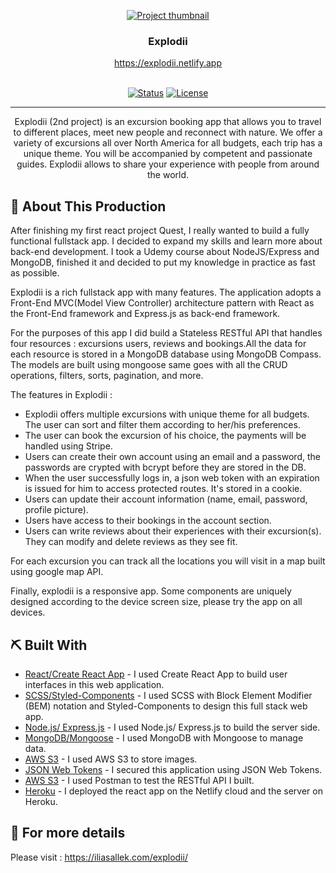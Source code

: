 <p align="center">
  <a href="https://explodii.netlify.app/" rel="noopener" target="_blank">
 <img src="https://personal-website-me.s3.amazonaws.com/explodii-responsive.png" alt="Project thumbnail"></a>
</p>
<h3 align="center">Explodii</h3> 
<div align="center" >
    <a href="https://stockersa.netlify.app" rel="noopener" align="center"> https://explodii.netlify.app
    
</div>
<br>
<div align="center">

[![Status](https://img.shields.io/badge/status-active-success.svg)]()
[![License](https://img.shields.io/badge/license-MIT-blue.svg)](LICENSE.md)

</div>

---

<p align="center"> Explodii (2nd project) is an excursion booking app that allows you to travel to different places, meet new people and reconnect with nature. We offer a variety of excursions all over North America for all budgets, each trip has a unique theme. You will be accompanied by competent and passionate guides. Explodii allows to share your experience with people from around the world.

</p>

## 🥳 About This Production <a name = "problem_statement"></a>

After finishing my first react project Quest, I really wanted to build a fully functional fullstack app. I decided to expand my skills and learn more about back-end development. I took a Udemy course about NodeJS/Express and MongoDB, finished it and decided to put my knowledge in practice as fast as possible.

Explodii is a rich fullstack app with many features. The application adopts a Front-End MVC(Model View Controller) architecture pattern with React as the Front-End framework and Express.js as back-end framework.

For the purposes of this app I did build a Stateless RESTful API that handles four resources : excursions users, reviews and bookings.All the data for each resource is stored in a MongoDB database using MongoDB Compass. The models are built using mongoose same goes with all the CRUD operations, filters, sorts, pagination, and more.

The features in Explodii :

-   Explodii offers multiple excursions with unique theme for all budgets. The user can sort and filter them according to her/his preferences.
-   The user can book the excursion of his choice, the payments will be handled using Stripe.
-   Users can create their own account using an email and a password, the passwords are crypted with bcrypt before they are stored in the DB.
-   When the user successfully logs in, a json web token with an expiration is issued for him to access protected routes. It's stored in a cookie.
-   Users can update their account information (name, email, password, profile picture).
-   Users have access to their bookings in the account section.
-   Users can write reviews about their experiences with their excursion(s). They can modify and delete reviews as they see fit.

For each excursion you can track all the locations you will visit in a map built using google map API.

Finally, explodii is a responsive app. Some components are uniquely designed according to the device screen size, please try the app on all devices.

## ⛏️ Built With <a name = "tech_stack"></a>

-   [React/Create React App](https://reactjs.org/) - I used Create React App to build user interfaces in this web application.
-   [SCSS/Styled-Components](https://sass-lang.com/) - I used SCSS with Block Element Modifier (BEM) notation and Styled-Components to design this full stack web app.
-   [Node.js/ Express.js](https://expressjs.com/) - I used Node.js/ Express.js to build the server side.
-   [MongoDB/Mongoose](https://expressjs.com/) - I used MongoDB with Mongoose to manage data.
-   [AWS S3](https://www.netlify.com/) - I used AWS S3 to store images.
-   [JSON Web Tokens](https://www.netlify.com/) - I secured this application using JSON Web Tokens.
-   [AWS S3](https://www.netlify.com/) - I used Postman to test the RESTful API I built.
-   [Heroku](https://www.heroku.com/) - I deployed the react app on the Netlify cloud and the server on Heroku.

## 🧐 For more details <a name = "tech_stack"></a>

Please visit : https://iliasallek.com/explodii/
